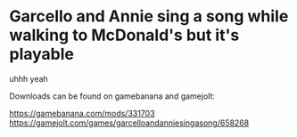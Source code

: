 # Garcello and Annie sing a song while walking to McDonald's but it's playable
uhhh yeah

Downloads can be found on gamebanana and gamejolt:

https://gamebanana.com/mods/331703
https://gamejolt.com/games/garcelloandanniesingasong/658268

